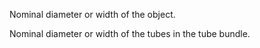 Nominal diameter or width of the object.


<!-- comment -->


Nominal diameter or width of the tubes in the tube bundle.


